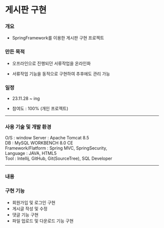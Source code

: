 게시판 구현
===
### 개요
- SpringFramework를 이용한 게시판 구현 프로젝트  
### 만든 목적  
+ 오프라인으로 진행되던 서류작업을 온라인화  
- 서류작업 기능을 동적으로 구현하여 추후에도 관리 가능  
### 일정  
- 23.11.28 ~ ing  
+ 참여도 : 100% (개인 프로젝트)  
- - - - - - - - -
### 사용 기술 및 개발 환경
O/S : window
Server : Apache Tomcat 8.5  
DB : MySQL WORKBENCH 8.0 CE  
Framework/Flatform : Spring MVC, SpringSecurity,   
Language : JAVA, HTML5  
Tool : Intellij, GitHub, Git(SourceTree), SQL Developer  
- - - - - - - - - - - - - -
### 내용

### 구현 기능
- 회원가입 및 로그인 구현
- 게시글 작성 및 수정
- 댓글 기능 구현
- 파일 업로드 및 다운로드 기능 구현
